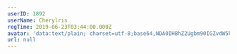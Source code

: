 ```yaml
---
userID: 1892
userName: Cherylris
regTime: 2019-06-23T03:44:00.000Z
avatar: 'data:text/plain; charset=utf-8;base64,NDA0IHBhZ2Ugbm90IGZvdW5kCg=='
url: null
---
```



